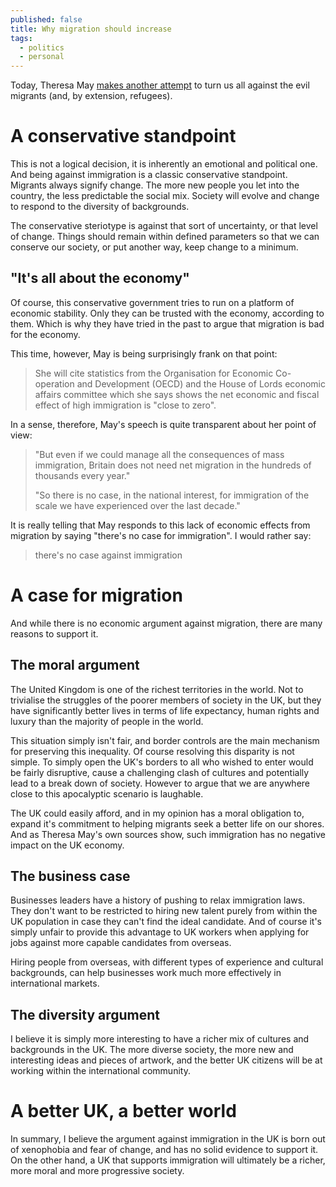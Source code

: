 ```yaml
---
published: false
title: Why migration should increase
tags: 
  - politics
  - personal
---
```





Today, Theresa May [makes another attempt][bbc-may] to turn us all against the evil migrants (and, by extension, refugees).

A conservative standpoint
===

This is not a logical decision, it is inherently an emotional and political one. And being against immigration is a classic conservative standpoint. Migrants always signify change. The more new people you let into the country, the less predictable the social mix. Society will evolve and change to respond to the diversity of backgrounds.

The conservative steriotype is against that sort of uncertainty, or that level of change. Things should remain within defined parameters so that we can conserve our society, or put another way, keep change to a minimum.

"It's all about the economy"
---

Of course, this conservative government tries to run on a platform of economic stability. Only they can be trusted with the economy, according to them. Which is why they have tried in the past to argue that migration is bad for the economy.

This time, however, May is being surprisingly frank on that point:

> She will cite statistics from the Organisation for Economic Co-operation and Development (OECD) and the House of Lords economic affairs committee which she says shows the net economic and fiscal effect of high immigration is "close to zero".

In a sense, therefore, May's speech is quite transparent about her point of view:

> "But even if we could manage all the consequences of mass immigration, Britain does not need net migration in the hundreds of thousands every year."
> 
> "So there is no case, in the national interest, for immigration of the scale we have experienced over the last decade."

It is really telling that May responds to this lack of economic effects from migration by saying "there's no case for immigration". I would rather say:

> there's no case against immigration

A case for migration
===

And while there is no economic argument against migration, there are many reasons to support it.

The moral argument
---

The United Kingdom is one of the richest territories in the world. Not to trivialise the struggles of the poorer members of society in the UK, but they have significantly better lives in terms of life expectancy, human rights and luxury than the majority of people in the world.

This situation simply isn't fair, and border controls are the main mechanism for preserving this inequality. Of course resolving this disparity is not simple. To simply open the UK's borders to all who wished to enter would be fairly disruptive, cause a challenging clash of cultures and potentially lead to a break down of society. However to argue that we are anywhere close to this apocalyptic scenario is laughable.

The UK could easily afford, and in my opinion has a moral obligation to, expand it's commitment to helping migrants seek a better life on our shores. And as Theresa May's own sources show, such immigration has no negative impact on the UK economy.

The business case
---

Businesses leaders have a history of pushing to relax immigration laws. They don't want to be restricted to hiring new talent purely from within the UK population in case they can't find the ideal candidate. And of course it's simply unfair to provide this advantage to UK workers when applying for jobs against more capable candidates from overseas.

Hiring people from overseas, with different types of experience and cultural backgrounds, can help businesses work much more effectively in international markets.

The diversity argument
---

I believe it is simply more interesting to have a richer mix of cultures and backgrounds in the UK. The more diverse society, the more new and interesting ideas and pieces of artwork, and the better UK citizens will be at working within the international community.

A better UK, a better world
===

In summary, I believe the argument against immigration in the UK is born out of xenophobia and fear of change, and has no solid evidence to support it. On the other hand, a UK that supports immigration will ultimately be a richer, more moral and more progressive society.


[bbc-may]: http://www.bbc.co.uk/news/uk-politics-34450887 "BBC: Theresa May: High immigration levels prevent 'cohesive society'"
